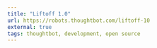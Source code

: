 ```yaml
---
title: "Liftoff 1.0"
url: https://robots.thoughtbot.com/liftoff-10
external: true
tags: thoughtbot, development, open source
---
```

